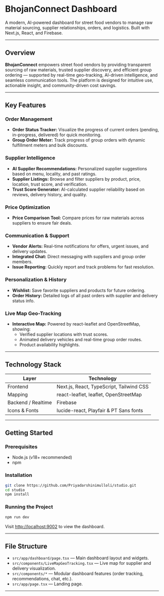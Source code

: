 # BhojanConnect Dashboard

A modern, AI-powered dashboard for street food vendors to manage raw material sourcing, supplier relationships, orders, and logistics. Built with Next.js, React, and Firebase.

---

## Overview

**BhojanConnect** empowers street food vendors by providing transparent sourcing of raw materials, trusted supplier discovery, and efficient group ordering — supported by real-time geo-tracking, AI-driven intelligence, and seamless communication tools. The platform is designed for intuitive use, actionable insight, and community-driven cost savings.

---

## Key Features

### Order Management
- **Order Status Tracker:** Visualize the progress of current orders (pending, in-progress, delivered) for quick monitoring.
- **Group Order Meter:** Track progress of group orders with dynamic fulfillment meters and bulk discounts.

### Supplier Intelligence
- **AI Supplier Recommendations:** Personalized supplier suggestions based on menu, locality, and past ratings.
- **Supplier Listings:** Browse and filter suppliers by product, price, location, trust score, and verification.
- **Trust Score Generator:** AI-calculated supplier reliability based on reviews, delivery history, and quality.

### Price Optimization
- **Price Comparison Tool:** Compare prices for raw materials across suppliers to ensure fair deals.

### Communication & Support
- **Vendor Alerts:** Real-time notifications for offers, urgent issues, and delivery updates.
- **Integrated Chat:** Direct messaging with suppliers and group order members.
- **Issue Reporting:** Quickly report and track problems for fast resolution.

### Personalization & History
- **Wishlist:** Save favorite suppliers and products for future ordering.
- **Order History:** Detailed logs of all past orders with supplier and delivery status info.

### Live Map Geo-Tracking
- **Interactive Map:** Powered by react-leaflet and OpenStreetMap, showing:
  - Verified supplier locations with trust scores.
  - Animated delivery vehicles and real-time group order routes.
  - Product availability highlights.

---

## Technology Stack

| Layer             | Technology                               |
|-------------------|----------------------------------------|
| Frontend          | Next.js, React, TypeScript, Tailwind CSS |
| Mapping           | react-leaflet, leaflet, OpenStreetMap  |
| Backend / Realtime | Firebase                              |
| Icons & Fonts     | lucide-react, Playfair & PT Sans fonts |

---
## Getting Started

### Prerequisites

- Node.js (v18+ recommended)
- npm

### Installation

```bash
git clone https://github.com/Priyadarshinimulloli/studio.git
cd studio
npm install
```

### Running the Project

```bash
npm run dev
```

Visit [http://localhost:9002](http://localhost:9002) to view the dashboard.

---

## File Structure

- `src/app/dashboard/page.tsx` — Main dashboard layout and widgets.
- `src/components/LiveMapGeoTracking.tsx` — Live map for supplier and delivery visualization.
- `src/components/*` — Modular dashboard features (order tracking, recommendations, chat, etc.).
- `src/app/page.tsx` — Landing page.

---


